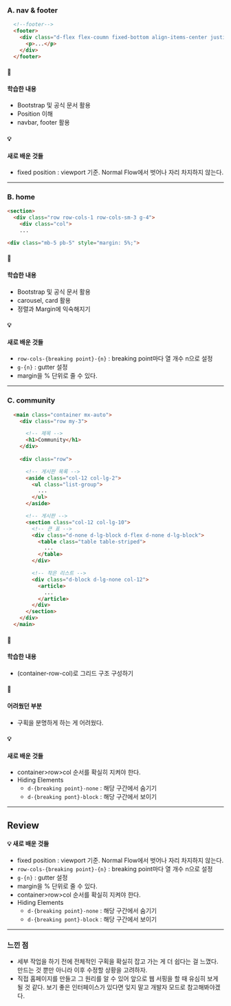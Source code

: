 ### A. nav & footer

```HTML
  <!--footer-->
  <footer>
    <div class="d-flex flex-coumn fixed-bottom align-items-center justify-content-center p-3">
      <p>...</p>
    </div>
  </footer>
```
#### :pencil:
#### 학습한 내용 
* Bootstrap 및 공식 문서 활용
* Position 이해
* navbar, footer 활용


#### 💡 
#### 새로 배운 것들
* fixed position : viewport 기준. Normal Flow에서 벗어나 자리 차지하지 않는다.
---

### B. home

```HTML
<section>
  <div class="row row-cols-1 row-cols-sm-3 g-4">
    <div class="col">
    ...
```
```HTML
<div class="mb-5 pb-5" style="margin: 5%;">
```
#### :pencil:
#### 학습한 내용 
* Bootstrap 및 공식 문서 활용
* carousel, card 활용
* 정렬과 Margin에 익숙해지기


#### 💡 
#### 새로 배운 것들
* `row-cols-{breaking point}-{n}` : breaking point마다 열 개수 n으로 설정
* `g-{n}` : gutter 설정
* margin을 % 단위로 줄 수 있다.

---

### C. community
````HTML
  <main class="container mx-auto">
    <div class="row my-3">

      <!-- 제목 -->
      <h1>Community</h1>
    </div>
    
    <div class="row">

      <!-- 게시판 목록 -->
      <aside class="col-12 col-lg-2">
        <ul class="list-group">
          ...
        </ul>
      </aside>

      <!-- 게시판 -->
      <section class="col-12 col-lg-10">
        <!-- 큰 표 -->
        <div class="d-none d-lg-block d-flex d-none d-lg-block">
          <table class="table table-striped">
            ...
          </table>
        </div>

        <!-- 작은 리스트 -->
        <div class="d-block d-lg-none col-12">
          <article>
            ...
          </article>
        </div>
      </section>
    </div>
  </main>
````
#### :pencil:
#### 학습한 내용
* (container-row-col)로 그리드 구조 구성하기

#### 🤔 
#### 어려웠던 부분
* 구획을 분명하게 하는 게 어려웠다.

#### 💡 
#### 새로 배운 것들
* container>row>col 순서를 확실히 지켜야 한다.
* Hiding Elements
  * `d-{breaking point}-none` : 해당 구간에서 숨기기 
  * `d-{breaking pont}-block` : 해당 구간에서 보이기

---

## Review

#### 💡 새로 배운 것들
* fixed position : viewport 기준. Normal Flow에서 벗어나 자리 차지하지 않는다.
* `row-cols-{breaking point}-{n}` : breaking point마다 열 개수 n으로 설정
* `g-{n}` : gutter 설정
* margin을 % 단위로 줄 수 있다.
* container>row>col 순서를 확실히 지켜야 한다.
* Hiding Elements
  * `d-{breaking point}-none` : 해당 구간에서 숨기기 
  * `d-{breaking pont}-block` : 해당 구간에서 보이기

---

### 느낀 점

* 세부 작업을 하기 전에 전체적인 구획을 확실히 잡고 가는 게 더 쉽다는 걸 느꼈다. 만드는 것 뿐만 아니라 이후 수정할 상황을 고려하자. 
* 직접 홈페이지를 만들고 그 원리를 알 수 있어 앞으로 웹 서핑을 할 때 유심히 보게 될 것 같다. 보기 좋은 인터페이스가 있다면 잊지 말고 개발자 모드로 참고해봐야겠다.
